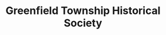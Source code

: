 ---
layout: repo
title: "Greenfield Township Historical Society"
id: 13684
permalink: repos/13684/
---